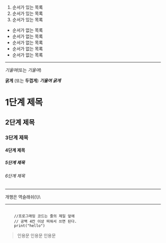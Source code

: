 1.  순서가 있는 목록
2.  순서가 있는 목록
3.  순서가 있는 목록

-  순서가 없는 목록
-  순서가 없는 목록 
-  순서가 없는 목록
-  순서가 없는 목록
-  순서가 없는 목록

---

_기울여_(또는 _기울여_)

**굵게** (또는 **두껍게**)
**_기울여 굵게_**

#  1단계 제목
##  2단계 제목
###  3단계 제목
####  4단계 제목
#####   5단계 제목
######  6단계 제목

---

개행은 역슬래쉬(\\)\\

---

```

    //프로그래밍 코드는 줄의 제일 앞에
    // 공백 4칸 이상 띄워서 쓰면 된다.
    print("hello")
```

>  인용문
>  인용문
>  인용문
